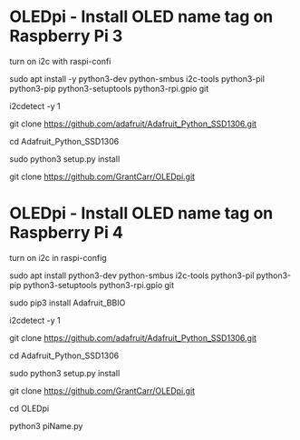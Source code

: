# OLEDpi - Install OLED name tag on Raspberry Pi 3

turn on i2c with raspi-confi

sudo apt install -y python3-dev python-smbus i2c-tools python3-pil python3-pip python3-setuptools python3-rpi.gpio git

i2cdetect -y 1

git clone https://github.com/adafruit/Adafruit_Python_SSD1306.git

cd Adafruit_Python_SSD1306

sudo python3 setup.py install

git clone https://github.com/GrantCarr/OLEDpi.git


# OLEDpi - Install OLED name tag on Raspberry Pi 4

turn on i2c in raspi-config

sudo apt install python3-dev python-smbus i2c-tools python3-pil python3-pip python3-setuptools python3-rpi.gpio git

sudo pip3 install Adafruit_BBIO

i2cdetect -y 1

git clone https://github.com/adafruit/Adafruit_Python_SSD1306.git

cd Adafruit_Python_SSD1306

sudo python3 setup.py install

git clone https://github.com/GrantCarr/OLEDpi.git

cd OLEDpi

python3 piName.py



